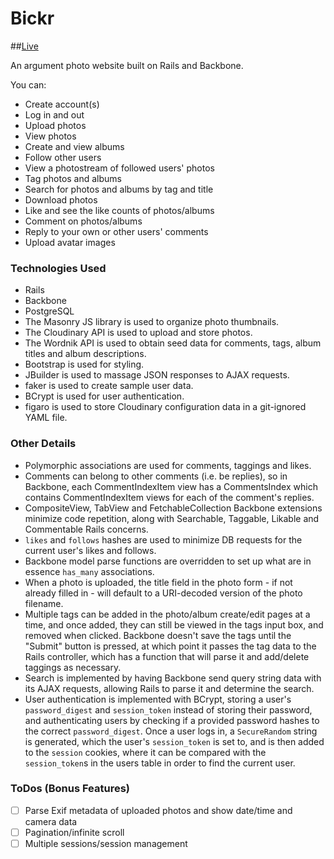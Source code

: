 # Bickr

##[Live](http://bickr.co)

An argument photo website built on Rails and Backbone.

You can:

* Create account(s)
* Log in and out
* Upload photos
* View photos
* Create and view albums
* Follow other users
* View a photostream of followed users' photos
* Tag photos and albums
* Search for photos and albums by tag and title
* Download photos
* Like and see the like counts of photos/albums
* Comment on photos/albums
* Reply to your own or other users' comments
* Upload avatar images

### Technologies Used
* Rails
* Backbone
* PostgreSQL
* The Masonry JS library is used to organize photo thumbnails.
* The Cloudinary API is used to upload and store photos.
* The Wordnik API is used to obtain seed data for comments, tags, album titles
and album descriptions.
* Bootstrap is used for styling.
* JBuilder is used to massage JSON responses to AJAX requests.
* faker is used to create sample user data.
* BCrypt is used for user authentication.
* figaro is used to store Cloudinary configuration data in a git-ignored YAML file.

### Other Details
* Polymorphic associations are used for comments, taggings and likes.
* Comments can belong to other comments (i.e. be replies), so in Backbone, each CommentIndexItem view has a CommentsIndex which contains CommentIndexItem views for each of the comment's replies.
* CompositeView, TabView and FetchableCollection Backbone extensions minimize code repetition, along with Searchable, Taggable, Likable and Commentable Rails concerns.
* `likes` and `follows` hashes are used to minimize DB requests for the current user's likes and follows.
* Backbone model parse functions are overridden to set up what are in essence `has_many` associations.
* When a photo is uploaded, the title field in the photo form - if not already filled in - will default to a URI-decoded version of the photo filename.
* Multiple tags can be added in the photo/album create/edit pages at a time, and once added, they can still be viewed in the tags input box, and removed when clicked. Backbone doesn't save the tags until the "Submit" button is pressed, at which point it passes the tag data to the Rails controller, which has a function that will parse it and add/delete taggings as necessary.
* Search is implemented by having Backbone send query string data with its AJAX requests, allowing Rails to parse it and determine the search.
* User authentication is implemented with BCrypt, storing a user's `password_digest` and `session_token` instead of storing their password, and authenticating users by checking if a provided password hashes to the correct `password_digest`. Once a user logs in, a `SecureRandom` string is generated, which the user's `session_token` is set to, and is then added to the `session` cookies, where it can be compared with the `session_token`s in the users table in order to find the current user.

### ToDos (Bonus Features)
- [ ] Parse Exif metadata of uploaded photos and show date/time and camera data
- [ ] Pagination/infinite scroll
- [ ] Multiple sessions/session management
